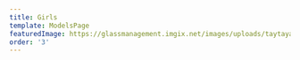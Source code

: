 ```yaml
---
title: Girls
template: ModelsPage
featuredImage: https://glassmanagement.imgix.net/images/uploads/taytayatya.jpg
order: '3'
---
```


